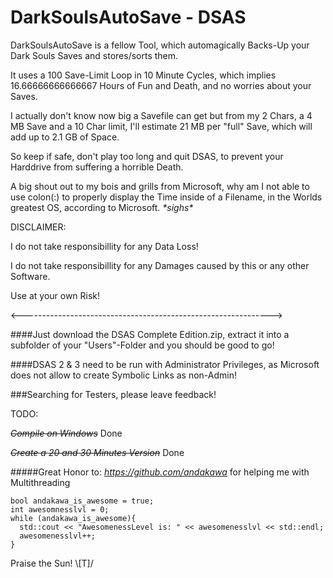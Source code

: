 # DarkSoulsAutoSave - DSAS

DarkSoulsAutoSave is a fellow Tool, which automagically Backs-Up your Dark Souls Saves and stores/sorts them.

It uses a 100 Save-Limit Loop in 10 Minute Cycles, which implies 16.66666666666667 Hours of Fun and Death, and no worries about your Saves.

I actually don't know now big a Savefile can get but from my 2 Chars, a 4 MB Save and a 10 Char limit, I'll estimate 21 MB per "full" Save, which will add up to 2.1 GB of Space.

So keep if safe, don't play too long and quit DSAS, to prevent your Harddrive from suffering a horrible Death.

A big shout out to my bois and grills from Microsoft, why am I not able to use colon(:) to properly display the Time inside of a Filename, in the Worlds greatest OS, according to Microsoft. _\*sighs\*_


DISCLAIMER:

I do not take responsibillity for any Data Loss!

I do not take responsibillity for any Damages caused by this or any other Software.

Use at your own Risk!

<-------------------------------------------------------------->

####Just download the DSAS Complete Edition.zip, extract it into a subfolder of your "Users"-Folder and you should be good to go! 

####DSAS 2 & 3 need to be run with Administrator Privileges, as Microsoft does not allow to create Symbolic Links as non-Admin!

###Searching for Testers, please leave feedback!

TODO:

~~*Compile on Windows*~~  Done

~~*Create a 20 and 30 Minutes Version*~~  Done

#####Great Honor to:
*https://github.com/andakawa* for helping me with Multithreading

```
bool andakawa_is_awesome = true;
int awesomnesslvl = 0;
while (andakawa_is_awesome){
  std::cout << "AwesomenessLevel is: " << awesomenesslvl << std::endl;
  awesomenesslvl++;
}
```

Praise the Sun! \\\[T]/


